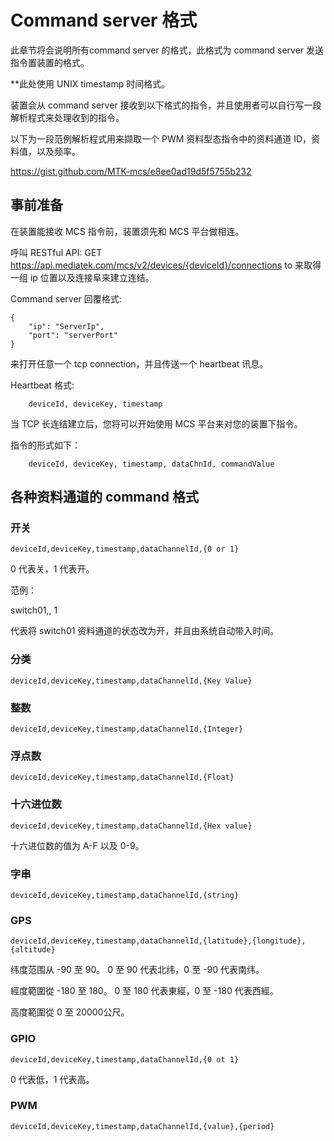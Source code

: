 # Command server 格式

此章节将会说明所有command server 的格式，此格式为 command server 发送指令置装置的格式。

**此处使用 UNIX timestamp 时间格式。

装置会从 command server 接收到以下格式的指令，并且使用者可以自行写一段解析程式来处理收到的指令。

以下为一段范例解析程式用来撷取一个 PWM 资料型态指令中的资料通道 ID，资料值，以及频率。

https://gist.github.com/MTK-mcs/e8ee0ad19d5f5755b232


## 事前准备

在装置能接收 MCS 指令前，装置须先和 MCS 平台做相连。


呼叫 RESTful API: GET https://api.mediatek.com/mcs/v2/devices/{deviceId}/connections to 来取得一组 ip 位置以及连接阜来建立连结。

Command server 回覆格式:

```
{
    "ip": "ServerIp",
    "port": "serverPort"
}

```
来打开任意一个 tcp connection，并且传送一个 heartbeat 讯息。

Heartbeat 格式:

```
    deviceId, deviceKey, timestamp

```
当 TCP 长连结建立后，您将可以开始使用 MCS 平台来对您的装置下指令。

指令的形式如下：
```
    deviceId, deviceKey, timestamp, dataChnId, commandValue

```


##  各种资料通道的 command 格式


### 开关

```
deviceId,deviceKey,timestamp,dataChannelId,{0 or 1}

```
0 代表关，1 代表开。

范例：

switch01,, 1

代表将 switch01 资料通道的状态改为开，并且由系统自动带入时间。

### 分类
```
deviceId,deviceKey,timestamp,dataChannelId,{Key Value}
```

### 整数
```
deviceId,deviceKey,timestamp,dataChannelId,{Integer}
```

### 浮点数
```
deviceId,deviceKey,timestamp,dataChannelId,{Float}
```

### 十六进位数
```
deviceId,deviceKey,timestamp,dataChannelId,{Hex value}
```
十六进位数的值为 A-F 以及 0-9。

### 字串
```
deviceId,deviceKey,timestamp,dataChannelId,{string}
```

### GPS
```
deviceId,deviceKey,timestamp,dataChannelId,{latitude},{longitude},{altitude}
```

纬度范围从 -90 至 90。 0 至 90 代表北纬，0 至 -90 代表南纬。

經度範圍從 -180 至 180。 0 至 180 代表東經，0 至 -180 代表西經。

高度範圍從 0 至 20000公尺。

### GPIO
```
deviceId,deviceKey,timestamp,dataChannelId,{0 ot 1}
```
0 代表低，1 代表高。

### PWM
```
deviceId,deviceKey,timestamp,dataChannelId,{value},{period}

```

